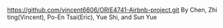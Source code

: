 https://github.com/vincent6606/ORIE4741-Airbnb-project.git By Chen, Zhi ting(Vincent), Po-En Tsai(Eric), Yue Shi, and Sun Yue
